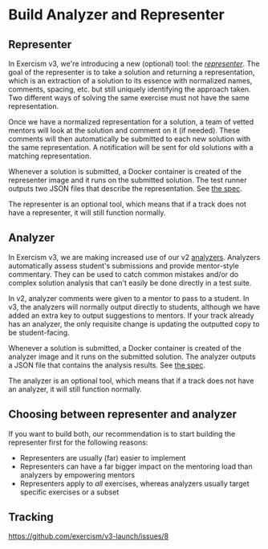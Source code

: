 # Build Analyzer and Representer

## Representer

In Exercism v3, we're introducing a new (optional) tool: the [_representer_](https://github.com/exercism/v3-docs/tree/master/anatomy/track-tooling/representers). The goal of the representer is to take a solution and returning a representation, which is an extraction of a solution to its essence with normalized names, comments, spacing, etc. but still uniquely identifying the approach taken. Two different ways of solving the same exercise must not have the same representation.

Once we have a normalized representation for a solution, a team of vetted mentors will look at the solution and comment on it (if needed). These comments will then automatically be submitted to each new solution with the same representation. A notification will be sent for old solutions with a matching representation.

Whenever a solution is submitted, a Docker container is created of the representer image and it runs on the submitted solution. The test runner outputs two JSON files that describe the representation. See [the spec](https://github.com/exercism/v3-docs/blob/master/anatomy/track-tooling/representers/interface.md).

The representer is an optional tool, which means that if a track does not have a representer, it will still function normally.

## Analyzer

In Exercism v3, we are making increased use of our v2 [analyzers](https://github.com/exercism/v3-docs/tree/master/anatomy/track-tooling/analyzers). Analyzers automatically assess student's submissions and provide mentor-style commentary. They can be used to catch common mistakes and/or do complex solution analysis that can't easily be done directly in a test suite.

In v2, analyzer comments were given to a mentor to pass to a student. In v3, the analyzers will normally output directly to students, although we have added an extra key to output suggestions to mentors. If your track already has an analyzer, the only requisite change is updating the outputted copy to be student-facing.

Whenever a solution is submitted, a Docker container is created of the analyzer image and it runs on the submitted solution. The analyzer outputs a JSON file that contains the analysis results. See [the spec](https://github.com/exercism/v3-docs/blob/master/anatomy/track-tooling/analyzers/interface.md).

The analyzer is an optional tool, which means that if a track does not have an analyzer, it will still function normally.

## Choosing between representer and analyzer

If you want to build both, our recommendation is to start building the representer first for the following reasons:

- Representers are usually (far) easier to implement
- Representers can have a far bigger impact on the mentoring load than analyzers by empowering mentors
- Representers apply to _all_ exercises, whereas analyzers usually target specific exercises or a subset

## Tracking

https://github.com/exercism/v3-launch/issues/8
